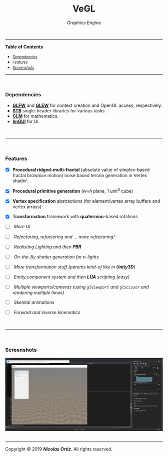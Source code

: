 <h1 align="middle"> VeGL </h1>
<p align="middle"><i> Graphics Engine</i></p>

 &nbsp;
 
<hr>
 
<html>
    <div>
        <nav>
        <p><b><important>Table of Contents</important></b></p>
        <ul type = "disc">
            <li><i><small><a href="#Vendors">Dependencies</a></small></i></li>
            <li><i><small><a href="#Features">Features</a></small></i></li>
            <li><i><small><a href="#Screen-shots">Screenshots</a></small></i></li>
        </ul>
        </nav> 
    </div>
    <hr>
    <br>
    <div id="Vendors">
        <section>
            <h3> Dependencies </h2>
            <ul type = "square">
                <li> <b><important><a href="https://www.glfw.org/">GLFW</a></b></important> and <b><important><a href="http://glew.sourceforge.net/">GLEW</a></b></important> for context creation and OpenGL access, respectively.</li>
                <li> <b><important><a href="https://github.com/nothings/stb">STB</a></b></important> single-header libraries for various tasks. </li>
                <li> <b><important><a href="https://glm.g-truc.net/0.9.9/index.html">GLM</a></b></important> for mathematics. </li>
                <li> <b><important><a href="https://github.com/ocornut/imgui">ImGUI</a></b></important> for UI. </li>
            </ul>
        </section>
    </div>
    <br>
    <hr>
    <br>
    <div id="Features">
        <section>
            <h3> Features </h2>
 
  - [x] <b>Procedural ridged-multi-fractal</b> (absolute value of simplex-based fractal brownian motion) noise based terrain generation in Vertex shader. 
  - [x] <b>Procedural primitive generation</b> (<var>w</var>&times;<var>h</var> plane, 1 unit<sup>3</sup> cube)
  - [x] <b>Vertex specification</b> abstractions (for element/vertex array buffers and vertex arrays)
  - [x] <b>Transformation</b> framework with <b>quaternion</b>-based rotations
 &nbsp;  
  - [ ] <i>  More UI </i>
  - [ ] <i>  Refactoring, refactoring and &hellip; more refactoring! </i>
  - [ ] <i>  Realisting Lighting and then <b>PBR</b> </i>
  - [ ] <i>  On-the-fly shader generation for n-lights </i>
  - [ ] <i>  More transformation stuff (parents kind-of like in <b><important>Unity3D</b></important>) </i>
  - [ ] <i>  Entity component system and then <b><important>LUA</b></important> scripting (easy) </i>
  - [ ] <i>  Multiple viewports/cameras (using <code>glViewport</code> and <code>glScissor</code> and rendering multiple times) </i>
  - [ ] <i>  Skeletal animations </i>
  - [ ] <i>  Forward and inverse kinematics </i>
  
       </section>
    </div>
    <br>
    <hr>
    <br>
    <div id="Screen-shots">
        <section>
            <h3> Screenshots </h2>
            <img src="Branding/screenshots/cur 12-27-2019.png" alt="Screenshot 12/27/2019">
        </section>
    </div> 
    <br>
    <hr>
    <footer>
        <p>Copyright &copy; 2019 <i><b>Nicolas Ortiz</i></b>. All rights reserved.</p>
    </footer>
</html>
